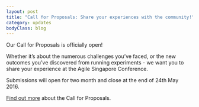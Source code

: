 ```yaml
---
layout: post
title: "Call for Proposals: Share your experiences with the community!"
category: updates
bodyClass: blog
---
```


Our Call for Proposals is officially open!

Whether it’s about the numerous challenges you’ve faced, or the new outcomes you’ve discovered from running experiments - we want you to share your experience at the Agile Singapore Conference.

Submissions will open for two month and close at the end of 24th May 2016.

[Find out more](/call-for-proposals-themes.html) about the Call for Proposals.
